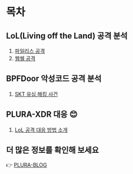 # 목차

## LoL(Living off the Land) 공격 분석  
1. [파일리스 공격](lol/fileless_attack.md)  
2. [웹쉘 공격](lol/webshell_attack_steps.md)  

## BPFDoor 악성코드 공격 분석  
1. [SKT 유심 해킹 사건](casestudy/bpfdoor.md)  


## PLURA-XDR 대응 😊  
1. [LoL 공격 대응 방법 소개](lol/plura_waf_xdr_detection.md)  

## 더 많은 정보를 확인해 보세요  
👉 [PLURA-BLOG](https://blog.plura.io/ko)  
